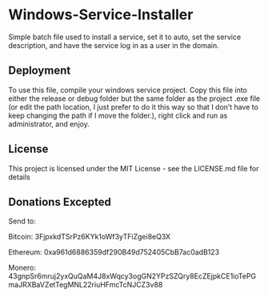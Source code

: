 # Windows-Service-Installer
Simple batch file used to install a service, set it to auto, set the service description, and have the service log in as a user in the domain.

## Deployment
To use this file, compile your windows service project. Copy this file into either the release or debug folder but the same folder as the project .exe file (or edit the path location, I just prefer to do it this way so that I don’t have to keep changing the path if I move the folder.), right click and run as administrator, and enjoy.

## License
This project is licensed under the MIT License - see the LICENSE.md file for details

## Donations Excepted
Send to:

Bitcoin: 3FjpxkdTSrPz6KYk1oWf3yTFiZgei8eQ3X

Ethereum: 0xa961d6886359df290B49d752405CbB7ac0adB123

Monero: 43gnpSr6mruj2yxQuQaM4J8xWqcy3ogGN2YPzSZQry8EcZEjpkCE1ioTePGmaJRXBaVZetTegMNL22riuHFmcTcNJCZ3v88
